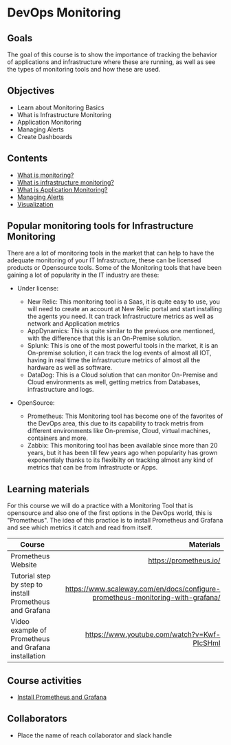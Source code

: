 # DevOps Monitoring

## Goals
The goal of this course is to show the importance of tracking the behavior of applications and infrastructure where these are running, as well as see the types of monitoring tools and how these are used.

## Objectives
- Learn about Monitoring Basics
- What is Infrastructure Monitoring
- Application Monitoring
- Managing Alerts
- Create Dashboards


## Contents
- [What is monitoring?](docs/What-is-monitoring.md)
- [What is infrastructure monitoring?](docs/Infrastructure-monitoring.md)
- [What is Application Monitoring?](Application-monitoring.md)
- [Managing Alerts](docs/Managing-alerts)
- [Visualization]()

## Popular monitoring tools for Infrastructure Monitoring

There are a lot of monitoring tools in the market that can help to have the adequate monitoring of your IT Infrastructure, these can be licensed products or Opensource tools. Some of the Monitoring tools that have been gaining a lot of popularity in the IT industry are these:

- Under license:
    - New Relic: This monitoring tool is a Saas, it is quite easy to use, you will need to create an account at New Relic portal and start installing the agents you need. It can track Infrastructure metrics as well as network and Application metrics
    - AppDynamics: This is quite similar to the previuos one mentioned, with the difference that this is an On-Premise solution.
    - Splunk: This is one of the most powerful tools in the market, it is an On-premise solution, it can track the log events of almost all IOT, having in real time the infrastructure metrics of almost all the hardware as well as software.
    - DataDog: This is a Cloud solution that can monitor On-Premise and Cloud environments as well, getting metrics from Databases, infrastructure and logs.

- OpenSource:
    - Prometheus: This Monitoring tool has become one of the favorites of the DevOps area, this due to its capability to track metris from different environments like On-premise, Cloud, virtual machines, containers and more.
    - Zabbix: This monitoring tool has been available since more than 20 years, but it has been till few years ago when popularity has grown exponentialy thanks to its flexibilty on tracking almost any kind of metrics that can be from Infrastructe or Apps.

## Learning materials

For this course we will do a practice with a Monitoring Tool that is opensource and also one of the first options in the DevOps world, this is "Prometheus".
The idea of this practice is to install Prometheus and Grafana and see which metrics it catch and read from itself.

| Course | Materials |
| ----------- |-------------:|
| Prometheus Website | https://prometheus.io/ | https://prometheus.io/docs/prometheus/latest/installation/ |
| Tutorial step by step to install Prometheus and Grafana  | https://www.scaleway.com/en/docs/configure-prometheus-monitoring-with-grafana/ |
| Video example of Prometheus and Grafana installation | https://www.youtube.com/watch?v=Kwf-PIcSHmI |



## Course activities
- [Install Prometheus and Grafana](./Lab01.md)


## Collaborators
- Place the name of reach collaborator and slack handle
